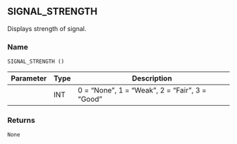 ## SIGNAL\_STRENGTH

Displays strength of signal.


### Name

`SIGNAL_STRENGTH ()`


| Parameter | Type | Description                                    |
| --------- | ---- | ---------------------------------------------- |
|           | INT  | 0 = “None”, 1 = “Weak”, 2 = “Fair”, 3 = “Good” |


### Returns

`None`
